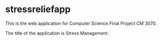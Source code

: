 # stressreliefapp

This is the web application for Computer Science Final Project CM 3070.

The title of the application is Stress Management.
